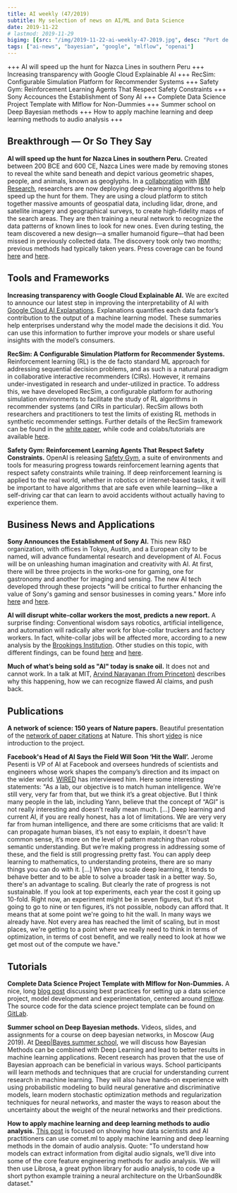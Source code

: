 ```yaml
---
title: AI weekly (47/2019)
subtitle: My selection of news on AI/ML and Data Science
date: 2019-11-22
# lastmod: 2019-11-29
bigimg: [{src: "/img/2019-11-22-ai-weekly-47-2019.jpg", desc: "Port de Cannes (2018)"}]
tags: ["ai-news", "bayesian", "google", "mlflow", "openai"]
---
```


+++ AI will speed up the hunt for Nazca Lines in southern Peru +++ Increasing transparency with Google Cloud Explainable AI +++ RecSim: Configurable Simulation Platform for Recommender Systems +++ Safety Gym: Reinforcement Learning Agents That Respect Safety Constraints +++ Sony Accounces the Establishment of Sony AI +++ Complete Data Science Project Template with Mlflow for Non-Dummies +++ Summer school on Deep Bayesian methods +++ How to apply machine learning and deep learning methods to audio analysis +++


<!--more-->

## Breakthrough &mdash; Or So They Say

**AI will speed up the hunt for Nazca Lines in southern Peru.** Created between 200 BCE and 600 CE, Nazca Lines were made by removing stones to reveal the white sand beneath and depict various geometric shapes, people, and animals, known as geoglyphs. In a [collaboration](https://www.yamagata-u.ac.jp/en/information/info/20191115_01/) with [IBM Research](https://www.ibm.com/blogs/research/2019/11/nasca-lines-geoglyphs/), researchers are now deploying deep-learning algorithms to help speed up the hunt for them. They are using a cloud platform to stitch together massive amounts of geospatial data, including lidar, drone, and satellite imagery and geographical surveys, to create high-fidelity maps of the search areas. They are then training a neural network to recognize the data patterns of known lines to look for new ones. Even during testing, the team discovered a new design—a smaller humanoid figure—that had been missed in previously collected data. The discovery took only two months; previous methods had typically taken years. Press coverage can be found [here](https://www.theverge.com/2019/11/19/20970578/nazca-lines-ai-machine-learning-143-new-geoglyphs-ibm-japan-yamagata-university) and [here](https://mymodernmet.com/nazca-lines-ai-geoglyph/). 


## Tools and Frameworks

**Increasing transparency with Google Cloud Explainable AI.** We are excited to announce our latest step in improving the interpretability of AI with [Google Cloud AI Explanations](https://cloud.google.com/blog/products/ai-machine-learning/google-cloud-ai-explanations-to-increase-fairness-responsibility-and-trust). Explanations quantifies each data factor’s contribution to the output of a machine learning model. These summaries help enterprises understand why the model made the decisions it did. You can use this information to further improve your models or share useful insights with the model’s consumers.

**RecSim: A Configurable Simulation Platform for Recommender Systems.** Reinforcement learning (RL) is the de facto standard ML approach for addressing sequential decision problems, and as such is a natural paradigm in collaborative interactive recommenders (CIRs). However, it remains under-investigated in research and under-utilized in practice. To address this, we have developed RecSim, a configurable platform for authoring simulation environments to facilitate the study of RL algorithms in recommender systems (and CIRs in particular). RecSim allows both researchers and practitioners to test the limits of existing RL methods in synthetic recommender settings. Further details of the RecSim framework can be found in the [white paper](https://arxiv.org/abs/1909.04847), while code and colabs/tutorials are available [here](https://github.com/google-research/recsim).

**Safety Gym: Reinforcement Learning Agents That Respect Safety Constraints.** OpenAI is releasing [Safety Gym](https://openai.com/blog/safety-gym/), a suite of environments and tools for measuring progress towards reinforcement learning agents that respect safety constraints while training. If deep reinforcement learning is applied to the real world, whether in robotics or internet-based tasks, it will be important to have algorithms that are safe even while learning—like a self-driving car that can learn to avoid accidents without actually having to experience them.


## Business News and Applications

**Sony Announces the Establishment of Sony AI.** This new R&D organization, with offices in Tokyo, Austin, and a European city to be named, will advance fundamental research and development of AI. Focus will be on unleashing human imagination and creativity with AI. At first, there will be three projects in the works-one for gaming, one for gastronomy and another for imaging and sensing. The new AI tech developed through these projects "will be critical to further enhancing the value of Sony's gaming and sensor businesses in coming years." More info [here](https://www.sony.net/SonyInfo/sony_ai/) and [here](https://www.eetimes.com/document.asp?doc_id=1335303#).

**AI will disrupt white-collar workers the most, predicts a new report.**  A surprise finding: Conventional wisdom says robotics, artificial intelligence, and automation will radically alter work for blue-collar truckers and factory workers. In fact, white-collar jobs will be affected more, according to a new analysis by the [Brookings Institution](https://www.brookings.edu/research/what-jobs-are-affected-by-ai-better-paid-better-educated-workers-face-the-most-exposure/). Other studies on this topic, with different findings, can be found [here](https://www.oxfordmartin.ox.ac.uk/downloads/academic/future-of-employment.pdf) and [here](https://www.oecd-ilibrary.org/docserver/2e2f4eea-en.pdf?expires=1575200262&id=id&accname=guest&checksum=D92B69559FED87E79F2E56720B3B517C).

**Much of what’s being sold as "AI" today is snake oil.** It does not and cannot work. In a talk at MIT, [Arvind Narayanan (from Princeton)](https://www.cs.princeton.edu/~arvindn/talks/MIT-STS-AI-snakeoil.pdf) describes why this happening, how we can recognize flawed AI claims, and push back.




## Publications

**A network of science: 150 years of Nature papers.** Beautiful presentation of the [network of paper citations](https://www.nature.com/immersive/d41586-019-03165-4/index.html) at Nature. This short [video](https://www.youtube.com/watch?feature=youtu.be&utm_campaign=Data_Elixir&utm_source=Data_Elixir_260&v=GW4s58u8PZo) is nice introduction to the project.

**Facebook's Head of AI Says the Field Will Soon ‘Hit the Wall’.** Jerome Pesenti is VP of AI at Facebook and oversees hundreds of scientists and engineers whose work shapes the company’s direction and its impact on the wider world. [WIRED](https://www.wired.com/story/facebooks-ai-says-field-hit-wall/) has interviewed him. Here some interesting statements: "As a lab, our objective is to match human intelligence. We're still very, very far from that, but we think it’s a great objective. But I think many people in the lab, including Yann, believe that the concept of “AGI” is not really interesting and doesn't really mean much. [...] Deep learning and current AI, if you are really honest, has a lot of limitations. We are very very far from human intelligence, and there are some criticisms that are valid: It can propagate human biases, it’s not easy to explain, it doesn't have common sense, it’s more on the level of pattern matching than robust semantic understanding. But we’re making progress in addressing some of these, and the field is still progressing pretty fast. You can apply deep learning to mathematics, to understanding proteins, there are so many things you can do with it. [...] When you scale deep learning, it tends to behave better and to be able to solve a broader task in a better way. So, there's an advantage to scaling. But clearly the rate of progress is not sustainable. If you look at top experiments, each year the cost it going up 10-fold. Right now, an experiment might be in seven figures, but it’s not going to go to nine or ten figures, it’s not possible, nobody can afford that. It means that at some point we're going to hit the wall. In many ways we already have. Not every area has reached the limit of scaling, but in most places, we're getting to a point where we really need to think in terms of optimization, in terms of cost benefit, and we really need to look at how we get most out of the compute we have." 



## Tutorials

**Complete Data Science Project Template with Mlflow for Non-Dummies.** A nice, long [blog post](https://towardsdatascience.com/complete-data-science-project-template-with-mlflow-for-non-dummies-d082165559eb) discussing best practices for setting up a data science project, model development and experimentation, centered around [mlflow](https://mlflow.org/). The source code for the data science project template can be found on [GitLab](https://gitlab.com/jan-teichmann/ml-flow-ds-project).

**Summer school on Deep Bayesian methods.** Videos, slides, and assignments for a course on deep bayesian networks, in Moscow (Aug 2019). At [Deep|Bayes summer school](http://deepbayes.ru/), we will discuss how Bayesian Methods can be combined with Deep Learning and lead to better results in machine learning applications. Recent research has proven that the use of Bayesian approach can be beneficial in various ways. School participants will learn methods and techniques that are crucial for understanding current research in machine learning. They will also have hands-on experience with using probabilistic modeling to build neural generative and discriminative models, learn modern stochastic optimization methods and regularization techniques for neural networks, and master the ways to reason about the uncertainty about the weight of the neural networks and their predictions.

**How to apply machine learning and deep learning methods to audio analysis.** [This post](https://towardsdatascience.com/how-to-apply-machine-learning-and-deep-learning-methods-to-audio-analysis-615e286fcbbc) is focused on showing how data scientists and AI practitioners can use comet.ml to apply machine learning and deep learning methods in the domain of audio analysis. Quote: "To understand how models can extract information from digital audio signals, we’ll dive into some of the core feature engineering methods for audio analysis. We will then use Librosa, a great python library for audio analysis, to code up a short python example training a neural architecture on the UrbanSound8k dataset."
